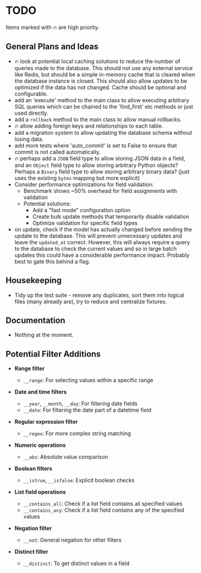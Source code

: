 # TODO

Items marked with :fire: are high priority.

## General Plans and Ideas

- :fire: look at potential local caching solutions to reduce the number of
  queries made to the database. This should not use any external service like
  Redis, but should be a simple in-memory cache that is cleared when the
  database instance is closed. This should also allow updates to be optimized if
  the data has not changed. Cache should be optional and configurable.
- add an 'execute' method to the main class to allow executing arbitrary SQL
  queries which can be chained to the 'find_first' etc methods or just used
  directly.
- add a `rollback` method to the main class to allow manual rollbacks.
- :fire: allow adding foreign keys and relationships to each table.
- add a migration system to allow updating the database schema without losing
  data.
- add more tests where 'auto_commit' is set to False to ensure that commit is
  not called automatically.
- :fire: perhaps add a `JSON` field type to allow storing JSON data in a field,
  and an `Object` field type to allow storing arbitrary Python objects? Perhaps
  a `Binary` field type to allow storing arbitrary binary data? (just uses the
  existing `bytes` mapping but more explicit)
- Consider performance optimizations for field validation:
  - Benchmark shows ~50% overhead for field assignments with validation
  - Potential solutions:
    - Add a "fast mode" configuration option
    - Create bulk update methods that temporarily disable validation
    - Optimize validation for specific field types
- on update, check if the model has actually changed before sending the update
  to the database. This will prevent unnecessary updates and leave the
  `updated_at` correct. However, this will always require a query to the
  database to check the current values and so in large batch updates this could
  have a considerable performance impact. Probably best to gate this behind a
  flag.

## Housekeeping

- Tidy up the test suite - remove any duplicates, sort them into logical files
  (many already are), try to reduce and centralize fixtures.

## Documentation

- Nothing at the moment.

## Potential Filter Additions

- **Range filter**
  - `__range`: For selecting values within a specific range

- **Date and time filters**
  - `__year`, `__month`, `__day`: For filtering date fields
  - `__date`: For filtering the date part of a datetime field

- **Regular expression filter**
  - `__regex`: For more complex string matching

- **Numeric operations**
  - `__abs`: Absolute value comparison

- **Boolean filters**
  - `__istrue`, `__isfalse`: Explicit boolean checks

- **List field operations**
  - `__contains_all`: Check if a list field contains all specified values
  - `__contains_any`: Check if a list field contains any of the specified values

- **Negation filter**
  - `__not`: General negation for other filters

- **Distinct filter**
  - `__distinct`: To get distinct values in a field
